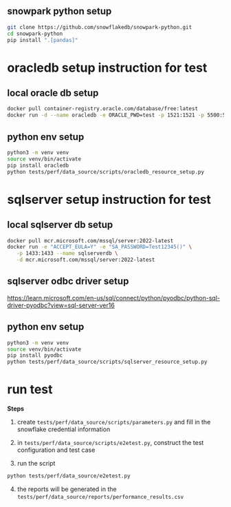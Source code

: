## snowpark python setup
```bash
git clone https://github.com/snowflakedb/snowpark-python.git
cd snowpark-python
pip install ".[pandas]"
```

# oracledb setup instruction for test

## local oracle db setup
```bash
docker pull container-registry.oracle.com/database/free:latest
docker run -d --name oracledb -e ORACLE_PWD=test -p 1521:1521 -p 5500:5500 container-registry.oracle.com/database/free:latest
```
## python env setup
```bash
python3 -m venv venv
source venv/bin/activate
pip install oracledb
python tests/perf/data_source/scripts/oracledb_resource_setup.py
```

# sqlserver setup instruction for test

## local sqlserver db setup
```bash
docker pull mcr.microsoft.com/mssql/server:2022-latest
docker run -e "ACCEPT_EULA=Y" -e "SA_PASSWORD=Test12345()" \
   -p 1433:1433 --name sqlserverdb \
   -d mcr.microsoft.com/mssql/server:2022-latest
```

## sqlserver odbc driver setup
https://learn.microsoft.com/en-us/sql/connect/python/pyodbc/python-sql-driver-pyodbc?view=sql-server-ver16

## python env setup
```bash
python3 -m venv venv
source venv/bin/activate
pip install pyodbc
python tests/perf/data_source/scripts/sqlserver_resource_setup.py
```

# run test

**Steps**

1. create `tests/perf/data_source/scripts/parameters.py` and fill in the snowflake credential information

2. in `tests/perf/data_source/scripts/e2etest.py`, construct the test configuration and test case

3. run the script
```bash
python tests/perf/data_source/e2etest.py
```

4. the reports will be generated in the `tests/perf/data_source/reports/performance_results.csv`
